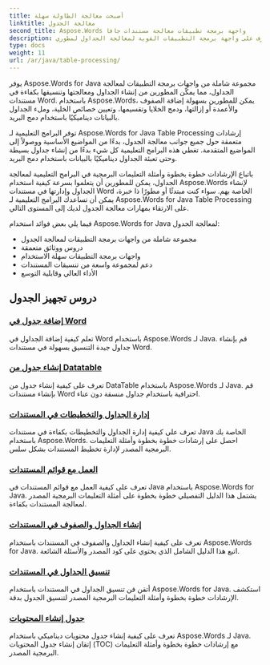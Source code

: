 ```yaml
---
title: أصبحت معالجة الطاولة سهلة
linktitle: معالجة الجدول
second_title: Aspose.Words واجهة برمجة تطبيقات معالجة مستندات جافا
description: تعرف على واجهة برمجة التطبيقات القوية لمعالجة الجداول لمطوري Java باستخدام Aspose.Word لـ Java. إنشاء الجداول ومعالجتها وتنسيقها في مستندات Word. قم بتحسين تطبيقات معالجة المستندات الخاصة بك اليوم.
type: docs
weight: 11
url: /ar/java/table-processing/
---
```


يوفر Aspose.Words for Java مجموعة شاملة من واجهات برمجة التطبيقات لمعالجة الجداول، مما يمكّن المطورين من إنشاء الجداول ومعالجتها وتنسيقها بكفاءة في مستندات Word. باستخدام Aspose.Words، يمكن للمطورين بسهولة إضافة الصفوف والأعمدة أو إزالتها، ودمج الخلايا وتقسيمها، وتعيين خصائص الخلية، وملء الجداول بالبيانات ديناميكيًا باستخدام دمج البريد.

توفر البرامج التعليمية لـ Aspose.Words for Java Table Processing إرشادات متعمقة حول جميع جوانب معالجة الجدول، بدءًا من المواضيع الأساسية ووصولاً إلى المواضيع المتقدمة. تغطي هذه البرامج التعليمية كل شيء بدءًا من إنشاء جداول بسيطة وحتى تعبئة الجداول ديناميكيًا بالبيانات باستخدام دمج البريد.

باتباع الإرشادات خطوة بخطوة وأمثلة التعليمات البرمجية في البرامج التعليمية لمعالجة الجداول، يمكن للمطورين أن يتعلموا بسرعة كيفية استخدام Aspose.Words لإنشاء الجداول وإدارتها في مستندات Word الخاصة بهم. سواء كنت مبتدئًا أو مطورًا ذا خبرة، يمكن أن تساعدك البرامج التعليمية لـ Aspose.Words for Java Table Processing على الارتقاء بمهارات معالجة الجدول لديك إلى المستوى التالي.

فيما يلي بعض فوائد استخدام Aspose.Words for Java لمعالجة الجدول:

* مجموعة شاملة من واجهات برمجة التطبيقات لمعالجة الجدول
* دروس ووثائق متعمقة
* واجهات برمجة التطبيقات سهلة الاستخدام
* دعم لمجموعة واسعة من تنسيقات المستندات
* الأداء العالي وقابلية التوسع


## دروس تجهيز الجدول

### [إضافة جدول في Word](./add-table-in-word/)
تعلم كيفية إضافة الجداول في Word باستخدام Aspose.Words لـ Java. قم بإنشاء جداول جيدة التنسيق بسهولة في مستندات Word.
### [إنشاء جدول من Datatable](./generate-table-from-datatable/)
تعرف على كيفية إنشاء جدول من DataTable باستخدام Aspose.Words لـ Java. قم بإنشاء مستندات Word احترافية باستخدام جداول منسقة دون عناء. 
### [إدارة الجداول والتخطيطات في المستندات](./managing-tables-layouts/)
تعرف على كيفية إدارة الجداول والتخطيطات بكفاءة في مستندات Java الخاصة بك باستخدام Aspose.Words. احصل على إرشادات خطوة بخطوة وأمثلة التعليمات البرمجية المصدر لإدارة تخطيط المستندات بشكل سلس.
### [العمل مع قوائم المستندات](./working-with-document-lists/)
تعرف على كيفية العمل مع قوائم المستندات في Java باستخدام Aspose.Words for Java. يشتمل هذا الدليل التفصيلي خطوة بخطوة على أمثلة التعليمات البرمجية المصدر لمعالجة المستندات بكفاءة.
### [إنشاء الجداول والصفوف في المستندات](./creating-tables-rows/)
تعرف على كيفية إنشاء الجداول والصفوف في المستندات باستخدام Aspose.Words for Java. اتبع هذا الدليل الشامل الذي يحتوي على كود المصدر والأسئلة الشائعة.
### [تنسيق الجداول في المستندات](./formatting-tables/)
أتقن فن تنسيق الجداول في المستندات باستخدام Aspose.Words for Java. استكشف الإرشادات خطوة بخطوة وأمثلة التعليمات البرمجية المصدر لتنسيق الجدول بدقة.
### [جدول إنشاء المحتويات](./table-contents-generation/)
تعرف على كيفية إنشاء جدول محتويات ديناميكي باستخدام Aspose.Words لـ Java. إتقان إنشاء جدول المحتويات (TOC) مع إرشادات خطوة بخطوة وأمثلة التعليمات البرمجية المصدر.